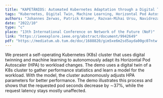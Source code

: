```yaml
---
title: "KAPETÁNIOS: Automated Kubernetes Adaptation through a Digital Twin"
tags: "Kubernetes, Digital Twin, Machine Learning, Horizontal Pod Autoscaler"
authors: "Johannes Zerwas, Patrick Kramer, Razvan-Mihai Ursu, Navidreza Asadi, Phil Rodgers, Leon Wong, Wolfgang Kellerer"
date: "2022/10"
type: "c"
place: "13th International Conference on Network of the Future (NoF)"
link: "https://ieeexplore.ieee.org/abstract/document/9942649"
pdf: "https://mediatum.ub.tum.de/doc/1688820/gim5xe6m2sd5ayda00gc07ntw.TUM_paper_nof2022(1).pdf"
---
```

We present a self-operating Kubernetes (K8s) cluster that uses digital twinning and machine learning to autonomously adapt its Horizontal Pod Autoscaler (HPA) to workload changes. The demo uses a digital twin of a K8s cluster to gather performance statistics and learn a model for the workload. With the model, the cluster autonomously adjusts HPA parameters for better performance. The demo illustrates this process and shows that the requested pod seconds decrease by ∼37%, while the request latency stays mostly unaffected.